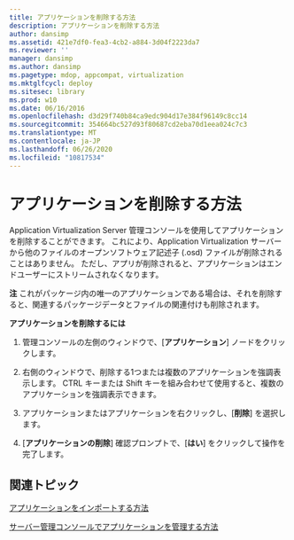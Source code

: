 ```yaml
---
title: アプリケーションを削除する方法
description: アプリケーションを削除する方法
author: dansimp
ms.assetid: 421e7df0-fea3-4cb2-a884-3d04f2223da7
ms.reviewer: ''
manager: dansimp
ms.author: dansimp
ms.pagetype: mdop, appcompat, virtualization
ms.mktglfcycl: deploy
ms.sitesec: library
ms.prod: w10
ms.date: 06/16/2016
ms.openlocfilehash: d3d29f740b84ca9edc904d17e384f96149c8cc14
ms.sourcegitcommit: 354664bc527d93f80687cd2eba70d1eea024c7c3
ms.translationtype: MT
ms.contentlocale: ja-JP
ms.lasthandoff: 06/26/2020
ms.locfileid: "10817534"
---
```

# アプリケーションを削除する方法


Application Virtualization Server 管理コンソールを使用してアプリケーションを削除することができます。 これにより、Application Virtualization サーバーから他のファイルのオープンソフトウェア記述子 (.osd) ファイルが削除されることはありません。 ただし、アプリが削除されると、アプリケーションはエンドユーザーにストリームされなくなります。

**注** これがパッケージ内の唯一のアプリケーションである場合は、それを削除すると、関連するパッケージデータとファイルの関連付けも削除されます。

 

**アプリケーションを削除するには**

1.  管理コンソールの左側のウィンドウで、[**アプリケーション**] ノードをクリックします。

2.  右側のウィンドウで、削除する1つまたは複数のアプリケーションを強調表示します。 CTRL キーまたは Shift キーを組み合わせて使用すると、複数のアプリケーションを強調表示できます。

3.  アプリケーションまたはアプリケーションを右クリックし、[**削除**] を選択します。

4.  [**アプリケーションの削除**] 確認プロンプトで、[**はい**] をクリックして操作を完了します。

## 関連トピック


[アプリケーションをインポートする方法](how-to-import-an-applicationserver.md)

[サーバー管理コンソールでアプリケーションを管理する方法](how-to-manage-applications-in-the-server-management-console.md)

 

 





